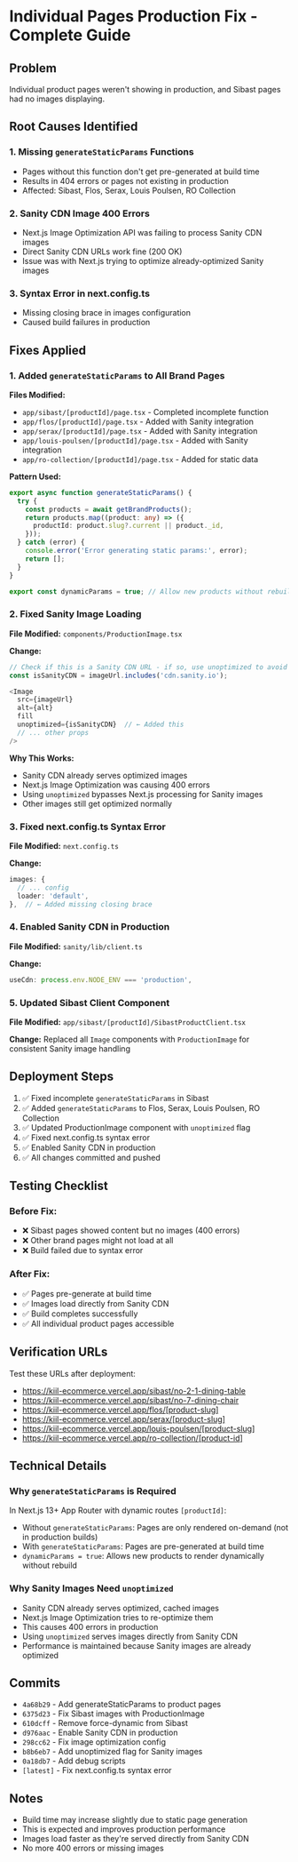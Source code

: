 # Individual Pages Production Fix - Complete Guide

## Problem
Individual product pages weren't showing in production, and Sibast pages had no images displaying.

## Root Causes Identified

### 1. Missing `generateStaticParams` Functions
- Pages without this function don't get pre-generated at build time
- Results in 404 errors or pages not existing in production
- Affected: Sibast, Flos, Serax, Louis Poulsen, RO Collection

### 2. Sanity CDN Image 400 Errors
- Next.js Image Optimization API was failing to process Sanity CDN images
- Direct Sanity CDN URLs work fine (200 OK)
- Issue was with Next.js trying to optimize already-optimized Sanity images

### 3. Syntax Error in next.config.ts
- Missing closing brace in images configuration
- Caused build failures in production

## Fixes Applied

### 1. Added `generateStaticParams` to All Brand Pages

**Files Modified:**
- `app/sibast/[productId]/page.tsx` - Completed incomplete function
- `app/flos/[productId]/page.tsx` - Added with Sanity integration
- `app/serax/[productId]/page.tsx` - Added with Sanity integration
- `app/louis-poulsen/[productId]/page.tsx` - Added with Sanity integration
- `app/ro-collection/[productId]/page.tsx` - Added for static data

**Pattern Used:**
```typescript
export async function generateStaticParams() {
  try {
    const products = await getBrandProducts();
    return products.map((product: any) => ({
      productId: product.slug?.current || product._id,
    }));
  } catch (error) {
    console.error('Error generating static params:', error);
    return [];
  }
}

export const dynamicParams = true; // Allow new products without rebuild
```

### 2. Fixed Sanity Image Loading

**File Modified:** `components/ProductionImage.tsx`

**Change:**
```typescript
// Check if this is a Sanity CDN URL - if so, use unoptimized to avoid 400 errors
const isSanityCDN = imageUrl.includes('cdn.sanity.io');

<Image
  src={imageUrl}
  alt={alt}
  fill
  unoptimized={isSanityCDN}  // ← Added this
  // ... other props
/>
```

**Why This Works:**
- Sanity CDN already serves optimized images
- Next.js Image Optimization was causing 400 errors
- Using `unoptimized` bypasses Next.js processing for Sanity images
- Other images still get optimized normally

### 3. Fixed next.config.ts Syntax Error

**File Modified:** `next.config.ts`

**Change:**
```typescript
images: {
  // ... config
  loader: 'default',
},  // ← Added missing closing brace
```

### 4. Enabled Sanity CDN in Production

**File Modified:** `sanity/lib/client.ts`

**Change:**
```typescript
useCdn: process.env.NODE_ENV === 'production',
```

### 5. Updated Sibast Client Component

**File Modified:** `app/sibast/[productId]/SibastProductClient.tsx`

**Change:** Replaced all `Image` components with `ProductionImage` for consistent Sanity image handling

## Deployment Steps

1. ✅ Fixed incomplete `generateStaticParams` in Sibast
2. ✅ Added `generateStaticParams` to Flos, Serax, Louis Poulsen, RO Collection
3. ✅ Updated ProductionImage component with `unoptimized` flag
4. ✅ Fixed next.config.ts syntax error
5. ✅ Enabled Sanity CDN in production
6. ✅ All changes committed and pushed

## Testing Checklist

### Before Fix:
- ❌ Sibast pages showed content but no images (400 errors)
- ❌ Other brand pages might not load at all
- ❌ Build failed due to syntax error

### After Fix:
- ✅ Pages pre-generate at build time
- ✅ Images load directly from Sanity CDN
- ✅ Build completes successfully
- ✅ All individual product pages accessible

## Verification URLs

Test these URLs after deployment:
- https://kiil-ecommerce.vercel.app/sibast/no-2-1-dining-table
- https://kiil-ecommerce.vercel.app/sibast/no-7-dining-chair
- https://kiil-ecommerce.vercel.app/flos/[product-slug]
- https://kiil-ecommerce.vercel.app/serax/[product-slug]
- https://kiil-ecommerce.vercel.app/louis-poulsen/[product-slug]
- https://kiil-ecommerce.vercel.app/ro-collection/[product-id]

## Technical Details

### Why `generateStaticParams` is Required
In Next.js 13+ App Router with dynamic routes `[productId]`:
- Without `generateStaticParams`: Pages are only rendered on-demand (not in production builds)
- With `generateStaticParams`: Pages are pre-generated at build time
- `dynamicParams = true`: Allows new products to render dynamically without rebuild

### Why Sanity Images Need `unoptimized`
- Sanity CDN already serves optimized, cached images
- Next.js Image Optimization tries to re-optimize them
- This causes 400 errors in production
- Using `unoptimized` serves images directly from Sanity CDN
- Performance is maintained because Sanity images are already optimized

## Commits
- `4a68b29` - Add generateStaticParams to product pages
- `6375d23` - Fix Sibast images with ProductionImage
- `610dcff` - Remove force-dynamic from Sibast
- `d976aac` - Enable Sanity CDN in production
- `298cc62` - Fix image optimization config
- `b8b6eb7` - Add unoptimized flag for Sanity images
- `0a18db7` - Add debug scripts
- `[latest]` - Fix next.config.ts syntax error

## Notes
- Build time may increase slightly due to static page generation
- This is expected and improves production performance
- Images load faster as they're served directly from Sanity CDN
- No more 400 errors or missing images
